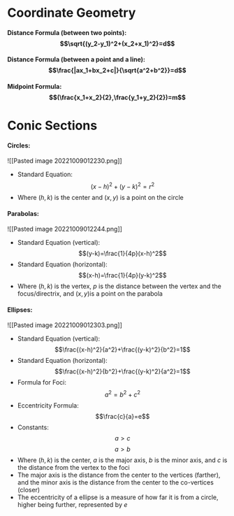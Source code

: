 # Coordinate Geometry

#### Distance Formula (between two points): $$\sqrt{(y_2-y_1)^2+(x_2+x_1)^2}=d$$

#### Distance Formula (between a point and a line): $$\frac{|ax_1+bx_2+c|}{\sqrt{a^2+b^2}}=d$$

#### Midpoint Formula: $$(\frac{x_1+x_2}{2},\frac{y_1+y_2}{2})=m$$

# Conic Sections

#### Circles: 
![[Pasted image 20221009012230.png]]
 * Standard Equation: $$(x-h)^2+(y-k)^2=r^2$$
 * Where $(h, k)$ is the center and $(x, y)$ is a point on the circle

#### Parabolas:
![[Pasted image 20221009012244.png]]
* Standard Equation (vertical): $$(y-k)=\frac{1}{4p}(x-h)^2$$
* Standard Equation (horizontal): $$(x-h)=\frac{1}{4p}(y-k)^2$$
* Where $(h, k)$ is the vertex, $p$ is the distance between the vertex and the focus/directrix, and $(x, y)$is a point on the parabola

#### Ellipses:
![[Pasted image 20221009012303.png]]
* Standard Equation (vertical): $$\frac{(x-h)^2}{a^2}+\frac{(y-k)^2}{b^2}=1$$
* Standard Equation (horizontal): $$\frac{(x-h)^2}{b^2}+\frac{(y-k)^2}{a^2}=1$$
* Formula for Foci: $$a^2=b^2+c^2$$
* Eccentricity Formula: $$\frac{c}{a}=e$$
* Constants: $$a>c$$ $$a>b$$
* Where $(h, k)$ is the center, $a$ is the major axis, $b$ is the minor axis, and $c$ is the distance from the vertex to the foci
* The major axis is the distance from the center to the vertices (farther), and the minor axis is the distance from the center to the co-vertices (closer)
* The eccentricity of a ellipse is a measure of how far it is from a circle, higher being further, represented by $e$


